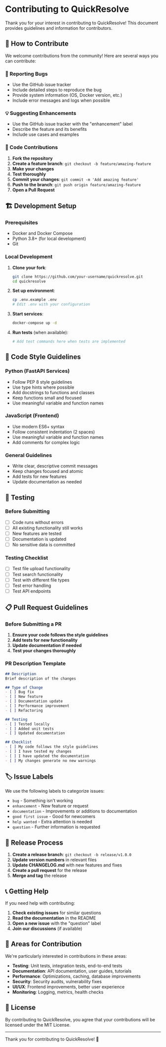 # Contributing to QuickResolve

Thank you for your interest in contributing to QuickResolve! This document provides guidelines and information for contributors.

## 🤝 How to Contribute

We welcome contributions from the community! Here are several ways you can contribute:

### 🐛 Reporting Bugs

- Use the GitHub issue tracker
- Include detailed steps to reproduce the bug
- Provide system information (OS, Docker version, etc.)
- Include error messages and logs when possible

### 💡 Suggesting Enhancements

- Use the GitHub issue tracker with the "enhancement" label
- Describe the feature and its benefits
- Include use cases and examples

### 🔧 Code Contributions

1. **Fork the repository**
2. **Create a feature branch**: `git checkout -b feature/amazing-feature`
3. **Make your changes**
4. **Test thoroughly**
5. **Commit your changes**: `git commit -m 'Add amazing feature'`
6. **Push to the branch**: `git push origin feature/amazing-feature`
7. **Open a Pull Request**

## 🏗️ Development Setup

### Prerequisites

- Docker and Docker Compose
- Python 3.8+ (for local development)
- Git

### Local Development

1. **Clone your fork**:
   ```bash
   git clone https://github.com/your-username/quickresolve.git
   cd quickresolve
   ```

2. **Set up environment**:
   ```bash
   cp .env.example .env
   # Edit .env with your configuration
   ```

3. **Start services**:
   ```bash
   docker-compose up -d
   ```

4. **Run tests** (when available):
   ```bash
   # Add test commands here when tests are implemented
   ```

## 📝 Code Style Guidelines

### Python (FastAPI Services)

- Follow PEP 8 style guidelines
- Use type hints where possible
- Add docstrings to functions and classes
- Keep functions small and focused
- Use meaningful variable and function names

### JavaScript (Frontend)

- Use modern ES6+ syntax
- Follow consistent indentation (2 spaces)
- Use meaningful variable and function names
- Add comments for complex logic

### General Guidelines

- Write clear, descriptive commit messages
- Keep changes focused and atomic
- Add tests for new features
- Update documentation as needed

## 🧪 Testing

### Before Submitting

- [ ] Code runs without errors
- [ ] All existing functionality still works
- [ ] New features are tested
- [ ] Documentation is updated
- [ ] No sensitive data is committed

### Testing Checklist

- [ ] Test file upload functionality
- [ ] Test search functionality
- [ ] Test with different file types
- [ ] Test error handling
- [ ] Test API endpoints

## 📋 Pull Request Guidelines

### Before Submitting a PR

1. **Ensure your code follows the style guidelines**
2. **Add tests for new functionality**
3. **Update documentation if needed**
4. **Test your changes thoroughly**

### PR Description Template

```markdown
## Description
Brief description of the changes

## Type of Change
- [ ] Bug fix
- [ ] New feature
- [ ] Documentation update
- [ ] Performance improvement
- [ ] Refactoring

## Testing
- [ ] Tested locally
- [ ] Added unit tests
- [ ] Updated documentation

## Checklist
- [ ] My code follows the style guidelines
- [ ] I have tested my changes
- [ ] I have updated the documentation
- [ ] My changes generate no new warnings
```

## 🏷️ Issue Labels

We use the following labels to categorize issues:

- `bug` - Something isn't working
- `enhancement` - New feature or request
- `documentation` - Improvements or additions to documentation
- `good first issue` - Good for newcomers
- `help wanted` - Extra attention is needed
- `question` - Further information is requested

## 🚀 Release Process

1. **Create a release branch**: `git checkout -b release/v1.0.0`
2. **Update version numbers** in relevant files
3. **Update CHANGELOG.md** with new features and fixes
4. **Create a pull request** for the release
5. **Merge and tag** the release

## 📞 Getting Help

If you need help with contributing:

1. **Check existing issues** for similar questions
2. **Read the documentation** in the README
3. **Open a new issue** with the "question" label
4. **Join our discussions** (if available)

## 🎯 Areas for Contribution

We're particularly interested in contributions in these areas:

- **Testing**: Unit tests, integration tests, end-to-end tests
- **Documentation**: API documentation, user guides, tutorials
- **Performance**: Optimizations, caching, database improvements
- **Security**: Security audits, vulnerability fixes
- **UI/UX**: Frontend improvements, better user experience
- **Monitoring**: Logging, metrics, health checks

## 📄 License

By contributing to QuickResolve, you agree that your contributions will be licensed under the MIT License.

---

Thank you for contributing to QuickResolve! 🚀 